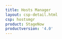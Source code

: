 ```yaml
---
title: Hosts Manager
layout: csp-detail.html
csp: hostsmgr
product: StageNow
productversion: '4.0'
---
```







